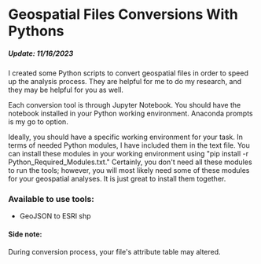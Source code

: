 # Geospatial Files Conversions With Pythons

##### Update: 11/16/2023

I created some Python scripts to convert geospatial files in order to speed up the analysis process. They are helpful for me to do my research, and they may be helpful for you as well.

Each conversion tool is through Jupyter Notebook. You should have the notebook installed in your Python working environment. Anaconda prompts is my go to option.

Ideally, you should have a specific working environment for your task. In terms of needed Python modules, I have included them in the text file. You can install these modules in your working environment using "pip install -r Python_Required_Modules.txt." Certainly, you don't need all these modules to run the tools; however, you will most likely need some of these modules for your geospatial analyses. It is just great to install them together.

### Available to use tools:

- GeoJSON to ESRI shp

#### Side note:

During conversion process, your file's attribute table may altered.
